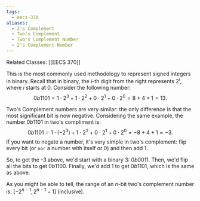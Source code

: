 ```yaml
---
tags:
  - eecs-370
aliases:
  - 2's Complement
  - Two's Complement
  - Two's Complement Number
  - 2's Complement Number
---
```

Related Classes: [[EECS 370]]

This is the most commonly used methodology to represent signed integers in binary. Recall that in binary, the $i$-th digit from the right represents $2^i$, where $i$ starts at 0. Consider the following number: $$0b1101 = 1 \cdot 2^3 + 1 \cdot 2^2 + 0 \cdot 2^1 + 0 \cdot 2^0 = 8 + 4 + 1 = 13.$$

Two's Complement numbers are very similar: the only difference is that the most significant bit is now negative. Considering the same example, the number $0b1101$ in two's compliment is: $$0b1101 = 1 \cdot (-2^3) + 1 \cdot 2^2 + 0 \cdot 2^1 + 0 \cdot 2^0 = -8 + 4 + 1 = -3.$$
If you want to negate a number, it's very simple in two's complement: flip every bit (or `nor` a number with itself or 0) and then add 1.

So, to get the -3 above, we'd start with a binary 3: $0b0011$. Then, we'd flip all the bits to get $0b1100$. Finally, we'd add 1 to get $0b1101$, which is the same as above.

As you might be able to tell, the range of an $n$-bit two's complement number is: $[-2^{n - 1}, 2^{n - 1} - 1]$ (inclusive).